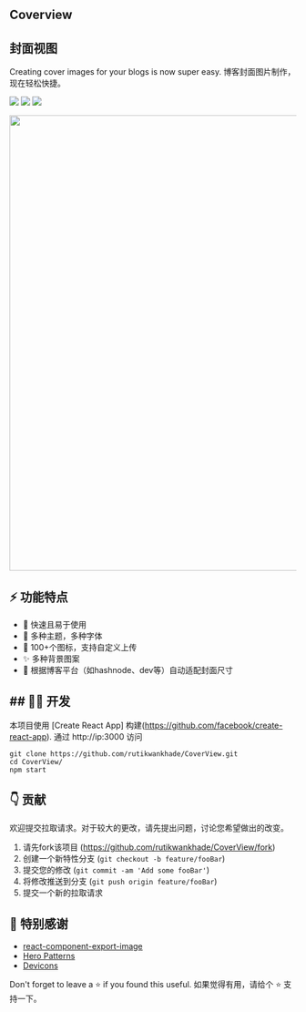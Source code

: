 

## Coverview
## 封面视图
Creating cover images for your blogs is now super easy.
博客封面图片制作，现在轻松快捷。
<p>
<a href="https://github.com/rutikwankhade/CoverView"><img src="https://img.shields.io/github/stars/rutikwankhade/CoverView.svg?style=social&label=Star"></a>
<a href="https://github.com/rutikwankhade/CoverView"><img src="https://badges.frapsoft.com/os/v1/open-source.svg?v=103"></a>
<a href="https://lbesson.mit-license.org"><img src="https://img.shields.io/badge/License-MIT-blue.svg"></a>



</p>




<img src="https://user-images.githubusercontent.com/47467468/175771056-bf7fa9a0-801b-4887-80b5-169735923d64.png" height="auto" width="800px"  margin="20px">



 


## ⚡ 功能特点
- 🚀 快速且易于使用
- 🌈 多种主题，多种字体
- 🌠 100+个图标，支持自定义上传
- ✨ 多种背景图案
- 💾 根据博客平台（如hashnode、dev等）自动适配封面尺寸


## ## 👩‍💻 开发
本项目使用 [Create React App] 构建(https://github.com/facebook/create-react-app).
通过 http://ip:3000 访问


```shell
git clone https://github.com/rutikwankhade/CoverView.git
cd CoverView/
npm start
```


## 👇 贡献
欢迎提交拉取请求。对于较大的更改，请先提出问题，讨论您希望做出的改变。


1. 请先fork该项目 (<https://github.com/rutikwankhade/CoverView/fork>)
2. 创建一个新特性分支 (`git checkout -b feature/fooBar`)
3. 提交您的修改 (`git commit -am 'Add some fooBar'`)
4. 将修改推送到分支 (`git push origin feature/fooBar`)
5. 提交一个新的拉取请求



## 🙏 特别感谢
- [react-component-export-image](https://www.npmjs.com/package/react-component-export-image)
- [Hero Patterns](https://www.heropatterns.com/)
- [Devicons](https://github.com/devicons/devicon)

Don't forget to leave a ⭐ if you found this useful.
如果觉得有用，请给个 ⭐ 支持一下。


